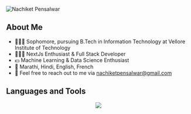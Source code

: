 
![Nachiket Pensalwar](https://github.com/NaChIkEt-pen/NaChIkEt-pen/assets/116742714/0b9c7dfa-e0ea-4c6a-966a-8eb84e5c0029)

## About Me
- 🧑🏼‍🎓 Sophomore, pursuing B.Tech in Information Technology at Vellore Institute of Technology
- 👨🏼‍💻 NextJs Enthusiast & Full Stack Developer
- 💵 Machine Learning & Data Science Enthusiast
- 📒 Marathi, Hindi, English, French
- 📧 Feel free to reach out to me via nachiketpensalwar@gmail.com
  
## Languages and Tools
<p align="center">
  <a href="https://skillicons.dev">
    <img src="https://skillicons.dev/icons?i=git,py,c,cpp,java,html,css,javascript,bootstrap,jquery,tailwind,react,nextjs,nodejs,docker,postgres,mysql,express,solidity,linux&perline=10" />
  </a>
</p>
